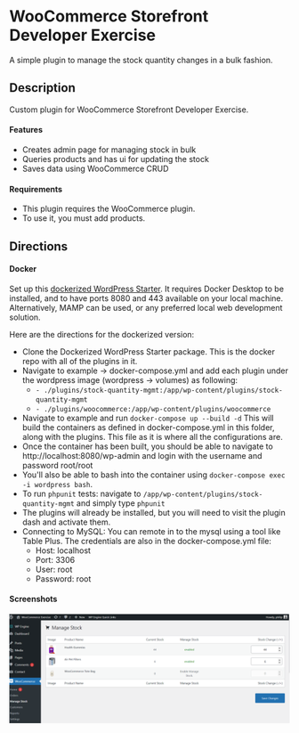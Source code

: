 # WooCommerce Storefront Developer Exercise

A simple plugin to manage the stock quantity changes in a bulk
fashion.

## Description

Custom plugin for WooCommerce Storefront Developer Exercise.

#### Features

* Creates admin page for managing stock in bulk
* Queries products and has ui for updating the stock
* Saves data using WooCommerce CRUD


#### Requirements

* This plugin requires the WooCommerce plugin.
* To use it, you must add products.

## Directions


#### Docker
Set up this [dockerized WordPress Starter](https://github.com/outsellers/wordpress-starter). It requires Docker Desktop to be installed, and to have ports 8080 and 443 available on your local machine. Alternatively, MAMP can be used, or any preferred local web development solution.

Here are the directions for the dockerized version:

* Clone the Dockerized WordPress Starter package. This is the docker repo with all of the plugins in it.
* Navigate to example -> docker-compose.yml and add each plugin under the wordpress image (wordpress -> volumes) as following:
  *   `- ./plugins/stock-quantity-mgmt:/app/wp-content/plugins/stock-quantity-mgmt`
  *   `- ./plugins/woocommerce:/app/wp-content/plugins/woocommerce`
* Navigate to example and run `docker-compose up --build -d` This will build the containers as defined in docker-compose.yml in this folder, along with the plugins. This file as it is where all the configurations are.
* Once the container has been built, you should be able to navigate to http://localhost:8080/wp-admin and login with the username and password root/root
* You'll also be able to bash into the container using `docker-compose exec -i wordpress bash`.
* To run `phpunit` tests: navigate to `/app/wp-content/plugins/stock-quantity-mgmt` and simply type `phpunit`
* The plugins will already be installed, but you will need to visit the plugin dash and activate them.
* Connecting to MySQL: You can remote in to the mysql using a tool like Table Plus. The credentials are also in the docker-compose.yml file:
  * Host: localhost
  * Port: 3306
  * User: root
  * Password: root

#### Screenshots
![Manage Stock Admin UI](/resources/images/screenshot-admin.png?raw=true "Optional Title")

